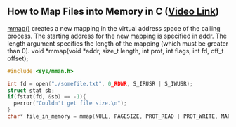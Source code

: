 ## How to Map Files into Memory in C ([Video Link](https://www.youtube.com/watch?v=m7E9piHcfr4))
[mmap()](http://man7.org/linux/man-pages/man2/mmap.2.html) creates a new mapping in the virtual address space of the
calling process.  The starting address for the new mapping is specified in addr. The length argument specifies the length of the
 mapping (which must be greater than 0). void *mmap(void *addr, size_t length, int prot, int flags, int fd, off_t offset);
```C
#include <sys/mman.h>

int fd = open("./somefile.txt", 0_RDWR, S_IRUSR | S_IWUSR);
struct stat sb;
if(fstat(fd, &sb) == -1){
  perror("Couldn't get file size.\n");
}
char* file_in_memory = mmap(NULL, PAGESIZE, PROT_READ | PROT_WRITE, MAP_SHARED | MAP_ANONYMOUS, fd,0);

```

